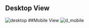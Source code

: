 ## Desktop View
![desktop](https://github.com/hk1728557/cssLandingPageTask/assets/90959033/21114fcc-948e-4a3b-991a-1fe79a35984e)
##Mobile View
![d_mobile](https://github.com/hk1728557/cssLandingPageTask/assets/90959033/35dbe62a-e5d7-4c2e-ab77-4d77a37d29fa)

